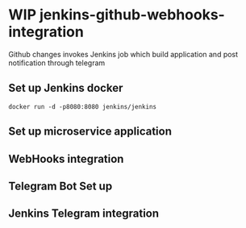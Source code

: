 # WIP jenkins-github-webhooks-integration
Github changes invokes Jenkins job which build application and post notification through telegram

## Set up Jenkins docker
```
docker run -d -p8080:8080 jenkins/jenkins
```

## Set up microservice application

## WebHooks integration

## Telegram Bot Set up

## Jenkins Telegram integration
